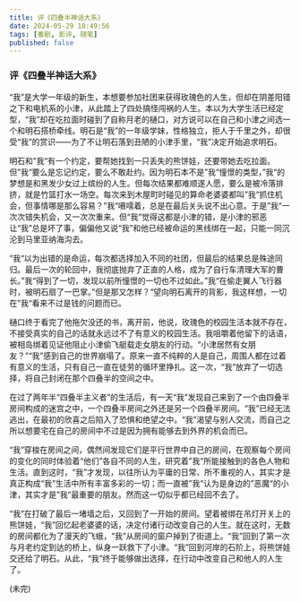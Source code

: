 ```yaml
---
title: 评《四叠半神话大系》
date: 2024-05-29 18:49:56
tags: [番剧, 影评, 随笔]
published: false
---
```


### 评《四叠半神话大系》

​		“我”是大学一年级的新生，本想要参加社团来获得玫瑰色的人生，但却在阴差阳错之下和电机系的小津，从此踏上了四处搞怪闯祸的人生。本以为大学生活已经定型，“我”却在吃拉面时碰到了自称月老的樋口，对方说可以在自己和小津之间选一个和明石搭桥牵线。明石是“我”的一年级学妹，性格独立，拒人于千里之外，却很受“我”的赏识——为了不让明石落到丑陋的小津手里，“我”决定开始追求明石。

​		明石和”我“有一个约定，要帮她找到一只丢失的熊饼娃，还要带她去吃拉面。但”我“要么是忘记约定，要么不敢赴约。因为明石本不是”我“憧憬的类型，”我“的梦想是和黑发少女过上缤纷的人生。但每次结果都难顺遂人愿，要么是被冷落排挤，就是竹篮打水一场空。每次来到木屋町时碰见的算命老婆婆都叫”我“抓住机会，但事情哪是那么容易？”我“嗫嚅着，总是在最后关头说不出心意。于是”我“一次次错失机会，又一次次重来。但“我”觉得这都是小津的错，是小津的邪恶让“我”总是坏了事，偏偏他又说“我”和他已经被命运的黑线绑在一起，只能一同沉沦到马里亚纳海沟去。

​		”我“以为出错的是命运，每次都选择加入不同的社团，但最后的结果总是殊途同归。最后一次的轮回中，我彻底抛弃了正直的人格，成为了自行车清理大军的曹长。”我“得到了一切，发现以前所憧憬的一切也不过如此。”我“在偷走翼人飞行器时，被明石扇了一巴掌。”但是那又怎样？“望向明石离开的背影，我这样想，一切在”我“看来不过是钱的问题而已。

​		樋口终于看完了他拖欠没还的书，离开前，他说，玫瑰色的校园生活本就不存在，不接受真实的自己的话就永远过不了有意义的校园生活。我咀嚼着他留下的话语，被相岛绑着见证他阻止小津偷飞艇载走女朋友的行动。“小津居然有女朋友？”“我”感到自己的世界崩塌了。原来一直不纯粹的人是自己，周围人都在过着有意义的生活，只有自己一直在徒劳的循环里挣扎。这一次，“我”放弃了一切选择，将自己封闭在那个四叠半的空间之中。

​		在过了两年半“四叠半主义者”的生活后，有一天“我”发现自己来到了一个由四叠半房间构成的迷宫之中，一个四叠半房间之外还是另一个四叠半房间。“我”已经无法逃出，在最初的欣喜之后陷入了恐惧和绝望之中。“我”渴望与别人交流，而自己之所以想要宅在自己的房间中不过是因为拥有能够去到外界的机会而已。

​		“我”穿梭在房间之间，偶然间发现它们是平行世界中自己的房间，在观察每个房间的变化的同时体验着“他们”各自不同的人生，研究着”我“所能接触到的各色人物和生活。直到这时，“我”才发现，以往所认为平庸的日常、所不重视的人，其实才是真正构成“我”生活中所有丰富多彩的一切；而一直被”我“认为是身边的”恶魔“的小津，其实才是”我“最重要的朋友。然而这一切似乎都已经回不去了。

​		“我”在打破了最后一堵墙之后，又回到了一开始的房间。望着被绑在吊灯开关上的熊饼娃，“我”回忆起老婆婆的话，决定付诸行动改变自己的人生。就在这时，无数的房间都化为了漫天的飞蛾，“我”从房间的窗户掉到了街道上。“我”回到了第一次与月老约定到达的桥上，纵身一跃救下了小津。“我”回到河岸的石阶上，将熊饼娃交还给了明石。从此，“我”终于能够做出选择，在行动中改变自己和他人的人生了。

(未完)
